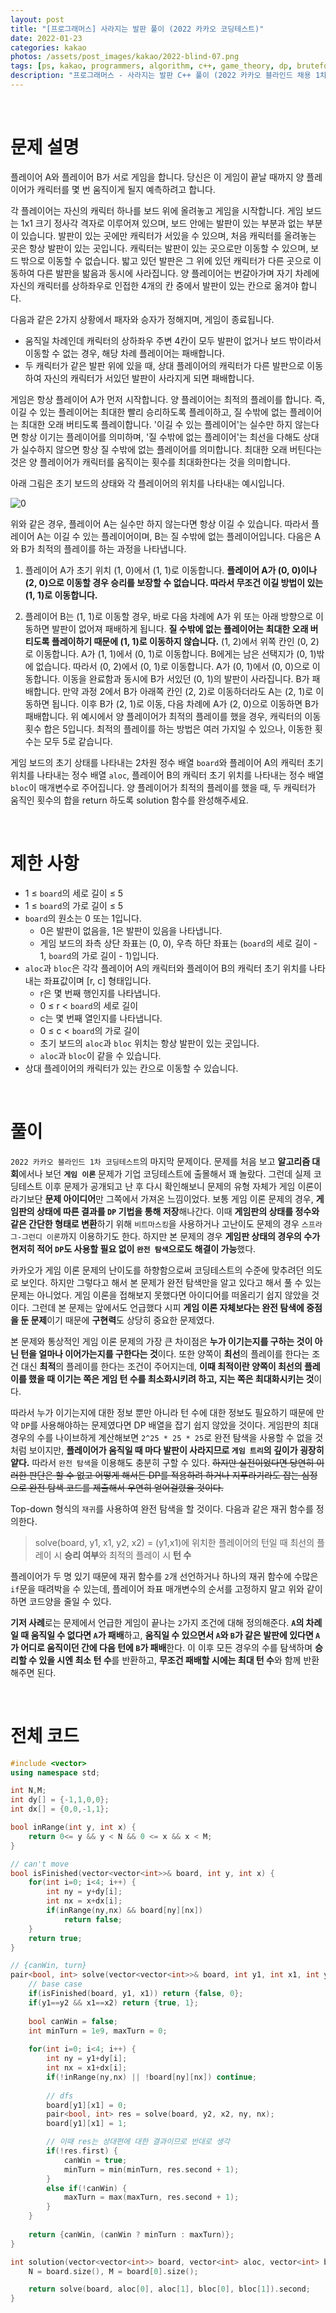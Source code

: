 ```yaml
---
layout: post
title: "[프로그래머스] 사라지는 발판 풀이 (2022 카카오 코딩테스트)"
date: 2022-01-23
categories: kakao
photos: /assets/post_images/kakao/2022-blind-07.png
tags: [ps, kakao, programmers, algorithm, c++, game_theory, dp, bruteforce, minimax]
description: "프로그래머스 - 사라지는 발판 C++ 풀이 (2022 카카오 블라인드 채용 1차 코딩테스트)"
---
```


<br>

# 문제 설명

플레이어 A와 플레이어 B가 서로 게임을 합니다. 당신은 이 게임이 끝날 때까지 양 플레이어가 캐릭터를 몇 번 움직이게 될지 예측하려고 합니다.

각 플레이어는 자신의 캐릭터 하나를 보드 위에 올려놓고 게임을 시작합니다. 게임 보드는 1x1 크기 정사각 격자로 이루어져 있으며, 보드 안에는 발판이 있는 부분과 없는 부분이 있습니다. 발판이 있는 곳에만 캐릭터가 서있을 수 있으며, 처음 캐릭터를 올려놓는 곳은 항상 발판이 있는 곳입니다. 캐릭터는 발판이 있는 곳으로만 이동할 수 있으며, 보드 밖으로 이동할 수 없습니다. 밟고 있던 발판은 그 위에 있던 캐릭터가 다른 곳으로 이동하여 다른 발판을 밞음과 동시에 사라집니다. 양 플레이어는 번갈아가며 자기 차례에 자신의 캐릭터를 상하좌우로 인접한 4개의 칸 중에서 발판이 있는 칸으로 옮겨야 합니다.

다음과 같은 2가지 상황에서 패자와 승자가 정해지며, 게임이 종료됩니다.

- 움직일 차례인데 캐릭터의 상하좌우 주변 4칸이 모두 발판이 없거나 보드 밖이라서 이동할 수 없는 경우, 해당 차례 플레이어는 패배합니다.
- 두 캐릭터가 같은 발판 위에 있을 때, 상대 플레이어의 캐릭터가 다른 발판으로 이동하여 자신의 캐릭터가 서있던 발판이 사라지게 되면 패배합니다.

게임은 항상 플레이어 A가 먼저 시작합니다. 양 플레이어는 최적의 플레이를 합니다. 즉, 이길 수 있는 플레이어는 최대한 빨리 승리하도록 플레이하고, 질 수밖에 없는 플레이어는 최대한 오래 버티도록 플레이합니다. '이길 수 있는 플레이어'는 실수만 하지 않는다면 항상 이기는 플레이어를 의미하며, '질 수밖에 없는 플레이어'는 최선을 다해도 상대가 실수하지 않으면 항상 질 수밖에 없는 플레이어를 의미합니다. 최대한 오래 버틴다는 것은 양 플레이어가 캐릭터를 움직이는 횟수를 최대화한다는 것을 의미합니다.

아래 그림은 초기 보드의 상태와 각 플레이어의 위치를 나타내는 예시입니다.

![0](https://grepp-programmers.s3.ap-northeast-2.amazonaws.com/files/production/f6c72518-3c10-467e-a2c4-ecbe418c1dd4/02_2022_%E1%84%80%E1%85%A9%E1%86%BC%E1%84%8E%E1%85%A2%E1%84%86%E1%85%AE%E1%86%AB%E1%84%8C%E1%85%A6_%E1%84%89%E1%85%A1%E1%84%85%E1%85%A1%E1%84%8C%E1%85%B5%E1%84%82%E1%85%B3%E1%86%AB%E1%84%87%E1%85%A1%E1%86%AF%E1%84%91%E1%85%A1%E1%86%AB_01.png)

위와 같은 경우, 플레이어 A는 실수만 하지 않는다면 항상 이길 수 있습니다. 따라서 플레이어 A는 이길 수 있는 플레이어이며, B는 질 수밖에 없는 플레이어입니다. 다음은 A와 B가 최적의 플레이를 하는 과정을 나타냅니다.

1. 플레이어 A가 초기 위치 (1, 0)에서 (1, 1)로 이동합니다. **플레이어 A가 (0, 0)이나 (2, 0)으로 이동할 경우 승리를 보장할 수 없습니다. 따라서 무조건 이길 방법이 있는 (1, 1)로 이동합니다.**

2. 플레이어 B는 (1, 1)로 이동할 경우, 바로 다음 차례에 A가 위 또는 아래 방향으로 이동하면 발판이 없어져 패배하게 됩니다. **질 수밖에 없는 플레이어는 최대한 오래 버티도록 플레이하기 때문에 (1, 1)로 이동하지 않습니다.** (1, 2)에서 위쪽 칸인 (0, 2)로 이동합니다.
A가 (1, 1)에서 (0, 1)로 이동합니다.
B에게는 남은 선택지가 (0, 1)밖에 없습니다. 따라서 (0, 2)에서 (0, 1)로 이동합니다.
A가 (0, 1)에서 (0, 0)으로 이동합니다. 이동을 완료함과 동시에 B가 서있던 (0, 1)의 발판이 사라집니다. B가 패배합니다.
만약 과정 2에서 B가 아래쪽 칸인 (2, 2)로 이동하더라도 A는 (2, 1)로 이동하면 됩니다. 이후 B가 (2, 1)로 이동, 다음 차례에 A가 (2, 0)으로 이동하면 B가 패배합니다.
위 예시에서 양 플레이어가 최적의 플레이를 했을 경우, 캐릭터의 이동 횟수 합은 5입니다. 최적의 플레이를 하는 방법은 여러 가지일 수 있으나, 이동한 횟수는 모두 5로 같습니다.

게임 보드의 초기 상태를 나타내는 2차원 정수 배열 `board`와 플레이어 A의 캐릭터 초기 위치를 나타내는 정수 배열 `aloc`, 플레이어 B의 캐릭터 초기 위치를 나타내는 정수 배열 `bloc`이 매개변수로 주어집니다. 양 플레이어가 최적의 플레이를 했을 때, 두 캐릭터가 움직인 횟수의 합을 return 하도록 solution 함수를 완성해주세요.

<br>

# 제한 사항

- 1 ≤ `board`의 세로 길이 ≤ 5
- 1 ≤ `board`의 가로 길이 ≤ 5
- `board`의 원소는 0 또는 1입니다.
    - 0은 발판이 없음을, 1은 발판이 있음을 나타냅니다.
    - 게임 보드의 좌측 상단 좌표는 (0, 0), 우측 하단 좌표는 (`board`의 세로 길이 - 1, `board`의 가로 길이 - 1)입니다.
- `aloc`과 `bloc`은 각각 플레이어 A의 캐릭터와 플레이어 B의 캐릭터 초기 위치를 나타내는 좌표값이며 [r, c] 형태입니다.
    - r은 몇 번째 행인지를 나타냅니다.
    - 0 ≤ r < `board`의 세로 길이
    - c는 몇 번째 열인지를 나타냅니다.
    - 0 ≤ c < `board`의 가로 길이
    - 초기 보드의 `aloc`과 `bloc` 위치는 항상 발판이 있는 곳입니다.
    - `aloc`과 `bloc`이 같을 수 있습니다.
- 상대 플레이어의 캐릭터가 있는 칸으로 이동할 수 있습니다.

<br>

# 풀이

`2022 카카오 블라인드 1차 코딩테스트`의 마지막 문제이다. 문제를 처음 보고 **알고리즘 대회**에서나 보던 **`게임 이론`** 문제가 기업 코딩테스트에 출몰해서 꽤 놀랐다. 그런데 실제 코딩테스트 이후 문제가 공개되고 난 후 다시 확인해보니 문제의 유형 자체가 게임 이론이라기보단 **문제 아이디어**만 그쪽에서 가져온 느낌이었다. 보통 게임 이론 문제의 경우, **게임판의 상태에 따른 결과를 `DP` 기법을 통해 저장**해나간다. 이때 **게임판의 상태를 정수와 같은 간단한 형태로 변환**하기 위해 `비트마스킹`을 사용하거나 고난이도 문제의 경우 `스프라그-그런디 이론`까지 이용하기도 한다. 하지만 본 문제의 경우 **게임판 상태의 경우의 수가 현저히 적어 `DP`도 사용할 필요 없이 `완전 탐색`으로도 해결이 가능**했다.

카카오가 게임 이론 문제의 난이도를 하향함으로써 코딩테스트의 수준에 맞추려던 의도로 보인다. 하지만 그렇다고 해서 본 문제가 완전 탐색만을 알고 있다고 해서 풀 수 있는 문제는 아니었다. 게임 이론을 접해보지 못했다면 아이디어를 떠올리기 쉽지 않았을 것이다. 그런데 본 문제는 앞에서도 언급했다 시피 **게임 이론 자체보다는 완전 탐색에 중점을 둔 문제**이기 때문에 **구현력**도 상당히 중요한 문제였다.

본 문제와 통상적인 게임 이론 문제의 가장 큰 차이점은 **누가 이기는지를 구하는 것이 아닌 턴을 얼마나 이어가는지를 구한다는 것**이다. 또한 양쪽이 **최선**의 플레이를 한다는 조건 대신 **최적**의 플레이를 한다는 조건이 주어지는데, **이때 최적이란 양쪽이 최선의 플레이를 했을 때 이기는 쪽은 게임 턴 수를 최소화시키려 하고, 지는 쪽은 최대화시키는 것**이다.

따라서 누가 이기는지에 대한 정보 뿐만 아니라 턴 수에 대한 정보도 필요하기 때문에 만약 `DP`를 사용해야하는 문제였다면 DP 배열을 잡기 쉽지 않았을 것이다. 게임판의 최대 경우의 수를 나이브하게 계산해보면 `2^25 * 25 * 25`로 완전 탐색을 사용할 수 없을 것처럼 보이지만, **플레이어가 움직일 때 마다 발판이 사라지므로 `게임 트리`의 깊이가 굉장히 얕다.** 따라서 `완전 탐색`을 이용해도 충분히 구할 수 있다. ~~하지만 실전이었다면 당연히 이러한 판단은 할 수 없고 어떻게 해서든 DP를 적용하려 하거나 지푸라기라도 잡는 심정으로 완전 탐색 코드를 제출해서 우연히 얻어걸렸을 것이다.~~

Top-down 형식의 `재귀`를 사용하여 완전 탐색을 할 것이다. 다음과 같은 재귀 함수를 정의한다.

> solve(board, y1, x1, y2, x2) = (y1,x1)에 위치한 플레이어의 턴일 때 최선의 플레이 시 **승리 여부**와 최적의 플레이 시 **턴 수**

플레이어가 두 명 있기 때문에 재귀 함수를 `2`개 선언하거나 하나의 재귀 함수에 수많은 `if`문을 때려박을 수 있는데, 플레이어 좌표 매개변수의 순서를 고정하지 말고 위와 같이 하면 코드양을 줄일 수 있다.

**기저 사례**로는 문제에서 언급한 게임이 끝나는 `2`가지 조건에 대해 정의해준다. **`A`의 차례일 때 움직일 수 없다면 `A`가 패배**하고, **움직일 수 있으면서 `A`와 `B`가 같은 발판에 있다면 `A`가 어디로 움직이던 간에 다음 턴에 `B`가 패배**한다. 이 이후 모든 경우의 수를 탐색하며 **승리할 수 있을 시엔 최소 턴 수**를 반환하고, **무조건 패배할 시에는 최대 턴 수**와 함께 반환해주면 된다.

<br>

# 전체 코드

```c++
#include <vector>
using namespace std;

int N,M;
int dy[] = {-1,1,0,0};
int dx[] = {0,0,-1,1};

bool inRange(int y, int x) {
    return 0<= y && y < N && 0 <= x && x < M;
}

// can't move
bool isFinished(vector<vector<int>>& board, int y, int x) {
    for(int i=0; i<4; i++) {
        int ny = y+dy[i];
        int nx = x+dx[i];
        if(inRange(ny,nx) && board[ny][nx])
            return false;
    }
    return true;
}

// {canWin, turn}
pair<bool, int> solve(vector<vector<int>>& board, int y1, int x1, int y2, int x2) {
    // base case
    if(isFinished(board, y1, x1)) return {false, 0};
    if(y1==y2 && x1==x2) return {true, 1};
    
    bool canWin = false;
    int minTurn = 1e9, maxTurn = 0;
    
    for(int i=0; i<4; i++) {
        int ny = y1+dy[i];
        int nx = x1+dx[i];
        if(!inRange(ny,nx) || !board[ny][nx]) continue;
        
        // dfs
        board[y1][x1] = 0;
        pair<bool, int> res = solve(board, y2, x2, ny, nx);
        board[y1][x1] = 1;

        // 이때 res는 상대편에 대한 결과이므로 반대로 생각
        if(!res.first) {
            canWin = true;
            minTurn = min(minTurn, res.second + 1);
        }
        else if(!canWin) {
            maxTurn = max(maxTurn, res.second + 1);
        }
    }
    
    return {canWin, (canWin ? minTurn : maxTurn)};
}

int solution(vector<vector<int>> board, vector<int> aloc, vector<int> bloc) {
    N = board.size(), M = board[0].size();

    return solve(board, aloc[0], aloc[1], bloc[0], bloc[1]).second;
}
```



